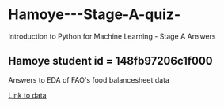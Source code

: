 # Hamoye---Stage-A-quiz-
Introduction to Python for Machine Learning - Stage A  Answers

## Hamoye student id = 148fb97206c1f000

Answers to EDA of FAO's food balancesheet data 

[Link to data](https://github.com/HamoyeHQ/HDSC-Introduction-to-Python-for-machine-learning )



